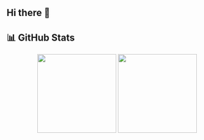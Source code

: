 ## Hi there 👋

<!--
**hugaos/hugaos** is a ✨ _special_ ✨ repository because its `README.md` (this file) appears on your GitHub profile.

Here are some ideas to get you started:

- 🔭 I’m currently working on ...
- 🌱 I’m currently learning ...
- 👯 I’m looking to collaborate on ...
- 🤔 I’m looking for help with ...
- 💬 Ask me about ...
- 📫 How to reach me: ...
- 😄 Pronouns: ...
- ⚡ Fun fact: ...
-->
## 📊 GitHub Stats
<div align="center">
  <img src="https://hugaos.vercel.app/api?username=hugaos&show_icons=true&theme=dracula&include_all_commits=true&hide_border=true&hide_rank=false" height="180em"/>
  <img src="https://hugaos.vercel.app/api/top-langs/?username=hugaos&layout=compact&theme=dracula&hide_border=true&langs_count=8&cache_seconds=60" height="180em"/>
</div>
